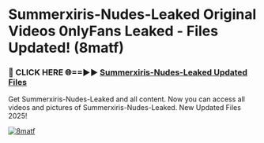 # Summerxiris-Nudes-Leaked Original Videos 0nlyFans Leaked - Files Updated! (8matf)

<h3>🔴 CLICK HERE 🌐==►► <a href="https://tinyurl.com/yc6ubb5a" rel="nofollow">Summerxiris-Nudes-Leaked Updated Files</a></h3>

Get Summerxiris-Nudes-Leaked and all content. Now you can access all videos and pictures of Summerxiris-Nudes-Leaked. New Updated Files 2025!

[![8matf](https://i.imgur.com/7eu0CRL.gif)](https://tinyurl.com/yc6ubb5a)
